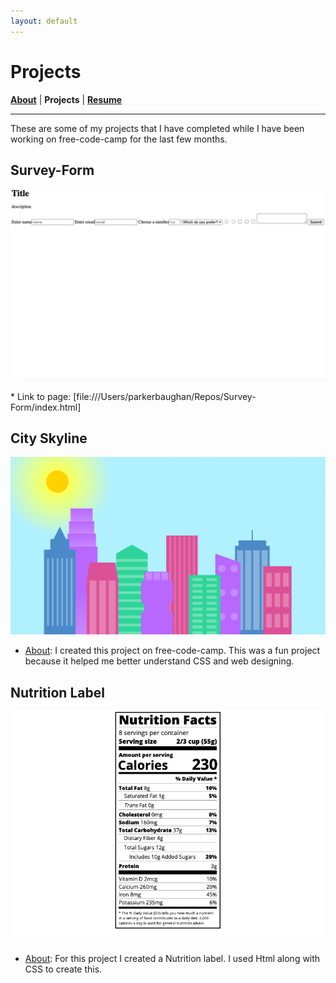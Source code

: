 ```yaml
---
layout: default
---
```

# Projects
<b>[About](./)</b> | <b>Projects</b> | <b>[Resume](./resume.html)</b>
* * *

These are some of my projects that I have completed while I have been working on free-code-camp for the last few months.

## Survey-Form
<p align="center">
    <img
        alt="Survey-Form"
        src="./assets/Survey-form-2.png"
        width="600"
    />
</p>
* Link to page: [file:///Users/parkerbaughan/Repos/Survey-Form/index.html] 

## City Skyline
<p align="center">
    <img
        alt="City Skyline"
        src="./assets/city-skyline-project.png"
        width="600"
    />
</p>

* <u>About</u>: I created this project on free-code-camp. This was a fun project because it helped me better understand CSS and web designing. 

## Nutrition Label
<p align="center">
    <img
        alt="Nutrition Label"
        src="./assets/Nutrition-label.png"
        width="600"
    />
</p>

* <u>About</u>: For this project I created a Nutrition label. I used Html along with CSS to create this.